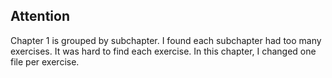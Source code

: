 ## Attention

Chapter 1 is grouped by subchapter. I found each subchapter had too many exercises.
It was hard to find each exercise. In this chapter, I changed one file per exercise.

